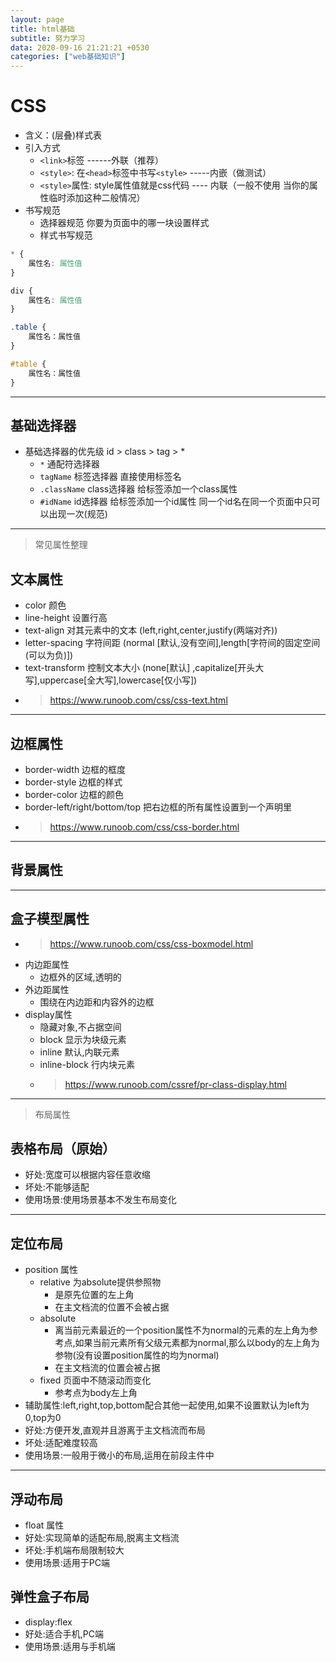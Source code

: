 ```yaml
---
layout: page
title: html基础
subtitle: 努力学习
data: 2020-09-16 21:21:21 +0530
categories: ["web基础知识"]
---
```


# CSS

- 含义：(层叠)样式表
- 引入方式
    - `<link>`标签 ------外联（推荐）
    - `<style>`: 在`<head>`标签中书写`<style>` -----内嵌（做测试）
    - `<style>`属性: style属性值就是css代码 ---- 内联（一般不使用 当你的属性临时添加这种二般情况）
- 书写规范
    - 选择器规范 你要为页面中的哪一块设置样式
    - 样式书写规范
```css
* {
    属性名: 属性值
}

div {
    属性名: 属性值
}

.table {
    属性名：属性值
}

#table {
    属性名：属性值
}

```

---

## 基础选择器
- 基础选择器的优先级 id > class > tag > *
    - `*` 通配符选择器
    - `tagName` 标签选择器 直接使用标签名
    - `.className` class选择器 给标签添加一个class属性
    - `#idName` id选择器 给标签添加一个id属性 同一个id名在同一个页面中只可以出现一次(规范)


---

> 常见属性整理

## 文本属性
- color 颜色
- line-height 设置行高
- text-align 对其元素中的文本 (left,right,center,justify(两端对齐))
- letter-spacing 字符间距 (normal [默认,没有空间],length[字符间的固定空间(可以为负)])
- text-transform 控制文本大小 (none[默认] ,capitalize[开头大写],uppercase[全大写],lowercase[仅小写])
- > https://www.runoob.com/css/css-text.html

---

## 边框属性
- border-width 边框的框度
- border-style 边框的样式
- border-color 边框的颜色
- border-left/right/bottom/top 把右边框的所有属性设置到一个声明里
- > https://www.runoob.com/css/css-border.html
    
---

## 背景属性

---

## 盒子模型属性
- > https://www.runoob.com/css/css-boxmodel.html
- 内边距属性
    - 边框外的区域,透明的
- 外边距属性
    - 围绕在内边距和内容外的边框
- display属性
    - 隐藏对象,不占据空间
    - block 显示为块级元素
    - inline 默认,内联元素
    - inline-block 行内块元素
    - > https://www.runoob.com/cssref/pr-class-display.html

---

> 布局属性

## 表格布局（原始）
- 好处:宽度可以根据内容任意收缩
- 坏处:不能够适配
- 使用场景:使用场景基本不发生布局变化

---

## 定位布局
- position 属性
    - relative 为absolute提供参照物
        - 是原先位置的左上角
        - 在主文档流的位置不会被占据
    - absolute 
        - 离当前元素最近的一个position属性不为normal的元素的左上角为参考点,如果当前元素所有父级元素都为normal,那么以body的左上角为参物(没有设置position属性的均为normal)
        - 在主文档流的位置会被占据
    - fixed 页面中不随滚动而变化 
        - 参考点为body左上角
- 辅助属性:left,right,top,bottom配合其他一起使用,如果不设置默认为left为0,top为0
- 好处:方便开发,直观并且游离于主文档流而布局
- 坏处:适配难度较高
- 使用场景:一般用于微小的布局,运用在前段主件中

---

## 浮动布局
- float 属性
- 好处:实现简单的适配布局,脱离主文档流
- 坏处:手机端布局限制较大
- 使用场景:适用于PC端

## 弹性盒子布局
- display:flex
- 好处:适合手机,PC端 
- 使用场景:适用与手机端
